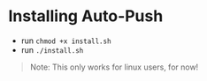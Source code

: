 # Installing Auto-Push
* run `chmod +x install.sh`
* run `./install.sh`

> Note: This only works for linux users, for now!